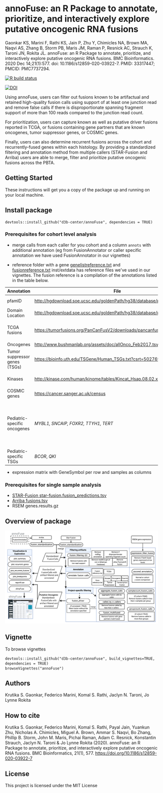 # annoFuse: an R Package to annotate, prioritize, and interactively explore putative oncogenic RNA fusions
Gaonkar KS, Marini F, Rathi KS, Jain P, Zhu Y, Chimicles NA, Brown MA, Naqvi AS, Zhang B, Storm PB, Maris JM, Raman P, Resnick AC, Strauch K, Taroni JN, Rokita JL. annoFuse: an R Package to annotate, prioritize, and interactively explore putative oncogenic RNA fusions. BMC Bioinformatics. 2020 Dec 14;21(1):577. doi: 10.1186/s12859-020-03922-7. PMID: 33317447; PMCID: PMC7737294.

<!-- badges: start -->
[![R build status](https://github.com/d3b-center/annoFuse/workflows/R-CMD-check/badge.svg)](https://github.com/d3b-center/annoFuse/actions)

[![DOI](https://zenodo.org/badge/DOI/10.5281/zenodo.4036789.svg)](https://doi.org/10.5281/zenodo.4036789)

<!-- badges: end -->

Using annoFuse, users can filter out fusions known to be artifactual and retained high-quality fusion calls using support of at least one junction read and remove false calls if there is disproportionate spanning fragment support of more than 100 reads compared to the junction read count. 

For prioritization, users can capture known as well as putative driver fusions reported in TCGA, or fusions containing gene partners that are known oncogenes, tumor suppressor genes, or COSMIC genes. 

Finally, users can also determine recurrent fusions across the cohort and recurrently-fused genes within each histology. By providing a standardized filtering and annotation method from multiple callers (STAR-Fusion and Arriba) users are able to merge, filter and prioritize putative oncogenic fusions across the PBTA. 

## Getting Started

These instructions will get you a copy of the package up and running on your local machine. 

## Install package

```
devtools::install_github("d3b-center/annoFuse", dependencies = TRUE)
```

### Prerequisites for cohort level analysis

 - merge calls from each caller for you cohort and a column `annots` with additional annotation (eg from FusionAnnotator or caller specific annotation we have used FusionAnnotator in our vignettes)

 - reference folder  with a gene [genelistreference.txt](https://github.com/d3b-center/annoFuseData/blob/master/inst/extdata/genelistreference.txt) and [fusionreference.txt](https://github.com/d3b-center/annoFuseData/blob/master/inst/extdata/fusionreference.txt) inst/extdata has reference files we've used in our vignettes.
The fusion reference is a compilation of the annotations listed in the table below.
 
 
 
 Annotation | File | Source  
------ | ---------- | --------- 
| pfamID                        | http://hgdownload.soe.ucsc.edu/goldenPath/hg38/database/pfamDesc.txt.gz     | UCSC pfamID Description database |
| Domain Location               | http://hgdownload.soe.ucsc.edu/goldenPath/hg38/database/ucscGenePfam.txt.gz | UCSC pfamID Description database |
| TCGA fusions                  | https://tumorfusions.org/PanCanFusV2/downloads/pancanfus.txt.gz             | TumorFusions: an integrative   resource for cancer-associated transcript fusions PMID: 29099951  |
| Oncogenes                     | http://www.bushmanlab.org/assets/doc/allOnco_Feb2017.tsv                    | www.bushmanlab.org |
| Tumor suppressor genes (TSGs) | https://bioinfo.uth.edu/TSGene/Human_TSGs.txt?csrt=5027697123997809089      | Tumor Suppressor Gene Database   2.0 PMIDs: 23066107, 26590405 |
| Kinases                       | http://kinase.com/human/kinome/tables/Kincat_Hsap.08.02.xls |      The protein kinase complement of the human genome PMID: 12471243 |
| COSMIC genes                  | https://cancer.sanger.ac.uk/census | Catalogue of Somatic Mutations   in Cancer |
| Pediatric-specific oncogenes  | _MYBL1, SNCAIP, FOXR2, TTYH1, TERT_ | doi:10.1073/pnas.1300252110,   doi:10.1038/nature11327, doi:10.1016/j.cell.2016.01.015, doi:10.1038/ng.2849,   doi:10.1038/ng.3438, doi:10.1002/gcc.22110, doi:10.1016/j.canlet.2014.11.057,   doi:10.1007/s11910-017-0722-5 |
| Pediatric-specific TSGs | _BCOR_, _QKI_  | doi:10.1016/j.cell.2016.01.015, doi:10.1038/ng.3500 |

 
 - expression matrix with GeneSymbol per row and samples as columns
 
### Prerequisites for single sample analysis

 - [STAR-Fusion star-fusion.fusion_predictions.tsv ](https://github.com/STAR-Fusion/STAR-Fusion/wiki#output-from-star-fusion)
 - [Arriba fusions.tsv](https://arriba.readthedocs.io/en/latest/output-files/)
 - RSEM genes.results.gz

## Overview of package

![](vignettes/Figure_1.png)


## Vignette

To browse vignettes

```
devtools::install_github("d3b-center/annoFuse", build_vignettes=TRUE, dependencies = TRUE)
browseVignettes("annoFuse")
```



## Authors
Krutika S. Gaonkar, Federico Marini, Komal S. Rathi, Jaclyn N. Taroni, Jo Lynne Rokita

## How to cite

Krutika S. Gaonkar, Federico Marini, Komal S. Rathi, Payal Jain, Yuankun Zhu, Nicholas A. Chimicles, Miguel A. Brown, Ammar S. Naqvi, Bo Zhang, Phillip B. Storm, John M. Maris, Pichai Raman, Adam C. Resnick, Konstantin Strauch, Jaclyn N. Taroni & Jo Lynne Rokita (2020). annoFuse: an R Package to annotate, prioritize, and interactively explore putative oncogenic RNA fusions. BMC Bioinformatics, 21(1), 577. https://doi.org/10.1186/s12859-020-03922-7

## License

This project is licensed under the MIT License 
